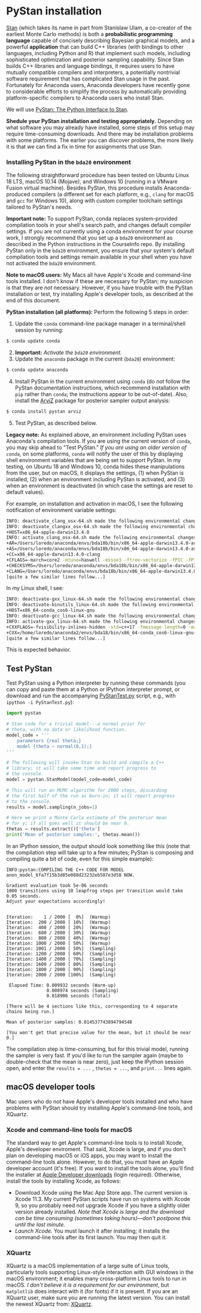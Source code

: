 # PyStan installation

[Stan](http://mc-stan.org/) (which takes its name in part from Stanislaw Ulam, a co-creator of the earliest Monte Carlo methods) is both a **probabilistic programming language** capable of concisely describing Bayesian graphical models, and a powerful **application** that can build C++ libraries (with bindings to other languages, including Python and R) that implement such models, including sophisticated optimization and posterior sampling capability. Since Stan builds C++ libraries and language bindings, it requires users to have mutually compatible compilers and interpreters, a potentially nontrivial software requirement that has complicated Stan usage in the past. Fortunately for Anaconda users, Anaconda developers have recently gone to considerable efforts to simplify the process by automatically providing platform-specific compilers to Anaconda users who install Stan.

We will use [PyStan: The Python Interface to Stan](https://pystan.readthedocs.io/en/latest/).

**Shedule your PyStan installation and testing appropriately.**  Depending on what software you may already have installed, some steps of this setup may require time-consuming downloads. And there may be installation problems with some platforms. The earlier you can discover problems, the more likely it is that we can find a fix in time for assignments that use Stan.

### Installing PyStan in the `bda20` environment

The following straightforward procedure has been tested on Ubuntu Linux 18 LTS, macOS 10.14 (Mojave), and Windows 10 (running in a VMware Fusion virtual machine). Besides PyStan, this procedure installs Anaconda-produced compilers (a different set for each platform, e.g., `clang` for macOS and `gcc` for Windows 10), along with custom compiler toolchain settings tailored to PyStan's needs.

**Important note:** To support PyStan, conda replaces system-provided compilation tools in your shell's search path, and changes default compiler settings. If you are not currently using a conda environment for your course work, I strongly recommend that you set up a `bda20` environment as described in the  Python instructions in the CourseInfo repo. By installing PyStan only in the `bda20` environment, you ensure that your system's default compilation tools and settings remain available in your shell when you have not activated the `bda20` environment.

**Note to macOS users:** My Macs all have Apple's Xcode and command-line tools installed. I don't know if these are necessary for PyStan; my suspicion is that they are *not* necessary. However, if you have trouble with the PyStan installation or test, try installing Apple's developer tools, as described at the end of this document.

**PyStan installation (all platforms):** Perform the following 5 steps in order:

1. Update the `conda` command-line package manager in a terminal/shell session by running:

```bash
$ conda update conda
```
2. **Important:** *Activate the `bda20` environment.*
3. Update the `anaconda` package in the current (`bda20`) environment:
```bash
$ conda update anaconda
```
4. Install PyStan in the current environment using `conda` (do *not* follow the PyStan documentation instructions, which recommend installation with `pip` rather than `conda`; the instructions appear to be out-of-date). Also, install the [ArviZ](https://arviz-devs.github.io/arviz/index.html) package for posterior sampler output analysis:
```bash
$ conda install pystan arviz
```
5. Test PyStan, as described below.



**Legacy note:** As explained above, an environment including PyStan uses Anaconda's compilation tools. If you are using the current version of `conda`, you may skip ahead to "Test PyStan." *If you are using an older version of `conda`*, on some platforms, `conda` will notify the user of this by displaying shell environment variables that are being set to support PyStan. In my testing, on Ubuntu 18 and Windows 10, conda hides these manipulations from the user, but on macOS, it displays the settings, (1) when PyStan is installed, (2) when an environment including PyStan is activated, and (3) when an environment is deactivated (in which case the settings are reset to default values).

For example, on installation and activation in macOS, I see the following notification of environment variable settings:

```bash
INFO: deactivate_clang_osx-64.sh made the following environmental changes:
INFO: deactivate_clangxx_osx-64.sh made the following environmental changes:
+HOST=x86_64-apple-darwin13.4.0
INFO: activate_clang_osx-64.sh made the following environmental changes:
+AR=/Users/loredo/anaconda/envs/bda18b/bin/x86_64-apple-darwin13.4.0-ar
+AS=/Users/loredo/anaconda/envs/bda18b/bin/x86_64-apple-darwin13.4.0-as
+CC=x86_64-apple-darwin13.4.0-clang
+CFLAGS=-march=core2 -mtune=haswell -mssse3 -ftree-vectorize -fPIC -fPIE -fstack-protector-strong -O2 -pipe
+CHECKSYMS=/Users/loredo/anaconda/envs/bda18b/bin/x86_64-apple-darwin13.4.0-checksyms
+CLANG=/Users/loredo/anaconda/envs/bda18b/bin/x86_64-apple-darwin13.4.0-clang
[quite a few similar lines follow...]
```

In my Linux shell, I see:

```bash
INFO: deactivate-gxx_linux-64.sh made the following environmental changes:
INFO: deactivate-binutils_linux-64.sh made the following environmental changes:
+HOST=x86_64-conda_cos6-linux-gnu
INFO: deactivate-gcc_linux-64.sh made the following environmental changes:
INFO: activate-gxx_linux-64.sh made the following environmental changes:
+CXXFLAGS=-fvisibility-inlines-hidden -std=c++17 -fmessage-length=0 -march=nocona -mtune=haswell -ftree-vectorize -fPIC -fstack-protector-strong -fno-plt -O2 -pipe
+CXX=/home/loredo/anaconda2/envs/bda18/bin/x86_64-conda_cos6-linux-gnu-c++
[quite a few similar lines follow...]
```

This is expected behavior.



## Test PyStan

Test PyStan using a Python interpreter by running these commands (you can copy and paste them at a Python or IPython interpreter prompt, or download and run the accompanying [PyStanTest.py](PyStanTest.py) script, e.g., with `ipython -i PyStanTest.py`):

```python
import pystan

# Stan code for a trivial model---a normal prior for
# theta, with no data or likelihood function.
model_code = '''
    parameters {real theta;}
    model {theta ~ normal(0,1);}
'''

# The following will invoke Stan to build and compile a C++
# library; it will take some time and report progress to
# the console.
model = pystan.StanModel(model_code=model_code)

# This will run an MCMC algorithm for 2000 steps, discarding
# the first half of the run as burn-in; it will report progress
# to the console.
results = model.sampling(n_jobs=1)

# Here we print a Monte Carlo estimate of the posterior mean
# for y; if all goes well it should be near 0.
thetas = results.extract()['theta']
print('Mean of posterior samples:', thetas.mean())
```

In an IPython session, the output should look something like this (note that the compilation step will take up to a few minutes; PyStan is composing and compiling quite a bit of code, even for this simple example):
```
INFO:pystan:COMPILING THE C++ CODE FOR MODEL anon_model_6fa7f15b3d85e088d23232eb587e3d58 NOW.

Gradient evaluation took 5e-06 seconds
1000 transitions using 10 leapfrog steps per transition would take 0.05 seconds.
Adjust your expectations accordingly!


Iteration:    1 / 2000 [  0%]  (Warmup)
Iteration:  200 / 2000 [ 10%]  (Warmup)
Iteration:  400 / 2000 [ 20%]  (Warmup)
Iteration:  600 / 2000 [ 30%]  (Warmup)
Iteration:  800 / 2000 [ 40%]  (Warmup)
Iteration: 1000 / 2000 [ 50%]  (Warmup)
Iteration: 1001 / 2000 [ 50%]  (Sampling)
Iteration: 1200 / 2000 [ 60%]  (Sampling)
Iteration: 1400 / 2000 [ 70%]  (Sampling)
Iteration: 1600 / 2000 [ 80%]  (Sampling)
Iteration: 1800 / 2000 [ 90%]  (Sampling)
Iteration: 2000 / 2000 [100%]  (Sampling)

 Elapsed Time: 0.009932 seconds (Warm-up)
               0.008974 seconds (Sampling)
               0.018906 seconds (Total)

[There will be 4 sections like this, corresponding to 4 separate chains being run.]

Mean of posterior samples: 0.014537743894794548

[You won't get that precise value for the mean, but it should be near 0.]
```

The compilation step is time-consuming, but for this trivial model, running the sampler is very fast. If you'd like to run the sampler again (maybe to double-check that the mean is near zero), just keep the IPython session open, and enter the `results = ...` , `thetas = ...`, and `print...` lines again.

## macOS developer tools

Mac users who do not have Apple's developer tools installed and who have problems with PyStan should try installing Apple's command-line tools, and XQuartz.

### Xcode and command-line tools for macOS

The standard way to get Apple's command-line tools is to install Xcode, Apple's developer enviroment. That said, Xcode is large, and if you don't plan on developing macOS or iOS apps, you may want to install the command-line tools alone. However, to do that, you must have an Apple developer account (it's free). If you want to install the tools alone, you'll find the installer at [Apple Developer downloads](https://developer.apple.com/download/more/) (login required). Otherwise, install the tools by installing Xcode, as follows:

- Download Xcode using the Mac App Store app.  The current version is Xcode 11.3.  My current PyStan scripts have run on systems with Xcode 9, so you probably need not upgrade Xcode if you have a slightly older version already installed.  *Note that Xcode is large and the download can be time consuming (sometimes taking hours)—don't postpone this until the last minute.*
- *Launch Xcode.*  You must launch it after installing; it installs the command-line tools after its first launch. You may then quit it.

### XQuartz

XQuartz is a macOS implementation of a large suite of Linux tools, particularly tools supporting Linux-style interaction with GUI windows in the macOS environment; it enables many cross-platform Linux tools to run in macOS. *I don't believe it is a requirement for our environment*, but `matplotlib` does interact with it (for fonts) if it is present. If you are an XQuartz user, make sure you are running the latest version. You can install the newest XQuartz from: [XQuartz](https://www.xquartz.org/).

